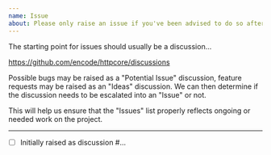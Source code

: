 ```yaml
---
name: Issue
about: Please only raise an issue if you've been advised to do so after discussion. Thanks! 🙏
---
```


The starting point for issues should usually be a discussion...

https://github.com/encode/httpcore/discussions

Possible bugs may be raised as a "Potential Issue" discussion, feature requests may be raised as an "Ideas" discussion. We can then determine if the discussion needs to be escalated into an "Issue" or not.

This will help us ensure that the "Issues" list properly reflects ongoing or needed work on the project.

---

- [ ] Initially raised as discussion #...
